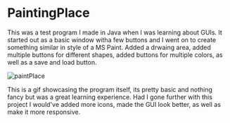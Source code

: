 # PaintingPlace
This was a test program I made in Java when I was learning about GUIs.
It started out as a basic window witha few buttons and I went on to create something similar in style of a MS Paint. Added a drwaing area, added multiple buttons for different shapes, added buttons for multiple colors, as well as a save and load button.

![paintPlace](https://user-images.githubusercontent.com/53021624/111360675-07722880-865b-11eb-93c4-f791be7e9987.gif)

This is a gif showcasing the program itself, its pretty basic and nothing fancy but was a great learning experience. Had I gone further with this project I would've added more icons, made the GUI look better, as well as make it more responsive.
